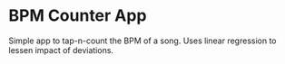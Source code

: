 # BPM Counter App

Simple app to tap-n-count the BPM of a song. Uses linear regression to lessen impact of deviations.
